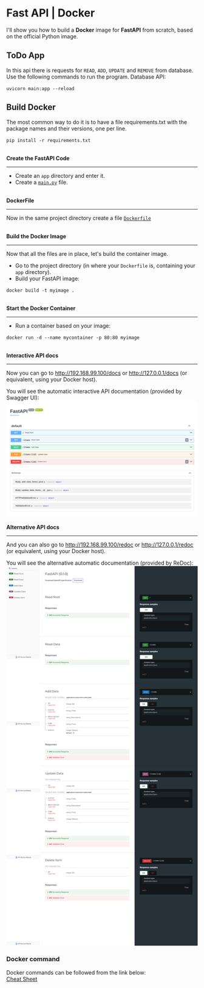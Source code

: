 # Fast API | Docker

I'll show you how to build a **Docker** image for **FastAPI** from scratch, based on the official Python image.

## ToDo App

In this api there is requests for `READ`, `ADD`, `UPDATE` and `REMOVE` from database.<br>
Use the following commands to run the program.
Database API:

```
uvicorn main:app --reload
```

## Build Docker

The most common way to do it is to have a file requirements.txt with the package names and their versions, one per line.

```
pip install -r requirements.txt
```

<br><strong>Create the FastAPI Code</strong><br><hr>

- Create an `app` directory and enter it.<br>
- Create a [`main.py`](https://github.com/SinaHosseini/PyDeployment/blob/1241c133a2705531bc2ab283655c1c494222dfcf/1.5FastAPIDocker/app/main.py) file.

<br><strong>DockerFile</strong><br><hr>
Now in the same project directory create a file [`Dockerfile`](https://github.com/SinaHosseini/PyDeployment/blob/4e50ed613a7b8b36830d7a54f275f1ab76a26be2/1.5FastAPIDocker/Dockerfile)

<br><strong>Build the Docker Image</strong><br><hr>
Now that all the files are in place, let's build the container image.

- Go to the project directory (in where your `Dockerfile` is, containing your `app` directory).
- Build your FastAPI image:

```
docker build -t myimage .
```

<br><strong>Start the Docker Container</strong><br><hr>

- Run a container based on your image:

```
docker run -d --name mycontainer -p 80:80 myimage
```

<br><strong>Interactive API docs</strong><br><hr>
Now you can go to http://192.168.99.100/docs or http://127.0.0.1/docs (or equivalent, using your Docker host).

You will see the automatic interactive API documentation (provided by Swagger UI):<br>
![img](images/img1.jpg)<br><br>
<strong>Alternative API docs</strong><br><hr>
And you can also go to http://192.168.99.100/redoc or http://127.0.0.1/redoc (or equivalent, using your Docker host).

You will see the alternative automatic documentation (provided by ReDoc):
![img2](images/img2.png)

### Docker command
Docker commands can be followed from the link below:<br>
[Cheat Sheet](https://docs.docker.com/get-started/docker_cheatsheet.pdf)